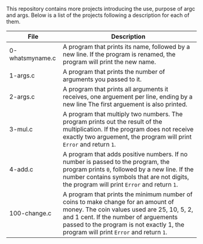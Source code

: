 This repository contains more projects introducing the use, purpose of argc and args. Below is a list of the projects following a description for each of them.



| File            | Description                              |
| --------------- | ---------------------------------------- |
| 0-whatsmyname.c | A program that prints its name, followed by a new line. If the program is renamed, the program will print the new name. |
| 1-args.c        | A program that prints the number of arguments you passed to it. |
| 2-args.c        | A program that prints all arguments it receives, one arguement per line, ending by a new line The first arguement is also printed. |
| 3-mul.c         | A program that multiply two numbers. The program prints out the result of the multiplication. If the program does not receive exactly two arguement, the program will print `Error` and return `1`. |
| 4-add.c         | A program that adds positive numbers. If no number is passed to the program, the program prints `0`, followed by a new line. If the number contains symbols that are not digits, the program will print `Error` and return `1`. |
| 100-change.c    | A program that prints the minimum number of coins to make change for an amount of money. The coin values used are 25, 10, 5, 2, and 1 cent. If the number of arguements passed to the program is not exactly 1, the program will print `Error` and return `1`. |
